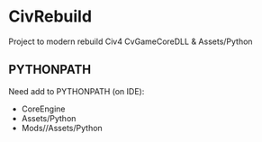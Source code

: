 
CivRebuild
==========

Project to modern rebuild Civ4 CvGameCoreDLL & Assets/Python


PYTHONPATH
----------

Need add to PYTHONPATH (on IDE):
* CoreEngine
* Assets/Python
* Mods/<mod name>/Assets/Python

